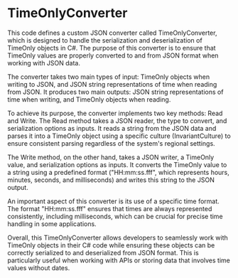 # TimeOnlyConverter

This code defines a custom JSON converter called TimeOnlyConverter, which is designed to handle the serialization and deserialization of TimeOnly objects in C#. The purpose of this converter is to ensure that TimeOnly values are properly converted to and from JSON format when working with JSON data.

The converter takes two main types of input: TimeOnly objects when writing to JSON, and JSON string representations of time when reading from JSON. It produces two main outputs: JSON string representations of time when writing, and TimeOnly objects when reading.

To achieve its purpose, the converter implements two key methods: Read and Write. The Read method takes a JSON reader, the type to convert, and serialization options as inputs. It reads a string from the JSON data and parses it into a TimeOnly object using a specific culture (InvariantCulture) to ensure consistent parsing regardless of the system's regional settings.

The Write method, on the other hand, takes a JSON writer, a TimeOnly value, and serialization options as inputs. It converts the TimeOnly value to a string using a predefined format ("HH:mm:ss.fff", which represents hours, minutes, seconds, and milliseconds) and writes this string to the JSON output.

An important aspect of this converter is its use of a specific time format. The format "HH:mm:ss.fff" ensures that times are always represented consistently, including milliseconds, which can be crucial for precise time handling in some applications.

Overall, this TimeOnlyConverter allows developers to seamlessly work with TimeOnly objects in their C# code while ensuring these objects can be correctly serialized to and deserialized from JSON format. This is particularly useful when working with APIs or storing data that involves time values without dates.